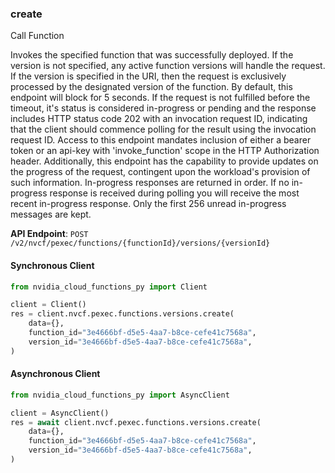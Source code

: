 
### create <a name="create"></a>
Call Function

Invokes the specified function that was successfully deployed. If the version  is not specified, any active function versions will handle the request. If  the version is specified in the URI, then the request is exclusively processed  by the designated version of the function. By default, this endpoint will block  for 5 seconds. If the request is not fulfilled before the timeout, it's status  is considered in-progress or pending and the response includes HTTP status code  202 with an invocation request ID, indicating that the client should commence  polling for the result using the invocation request ID. Access to this endpoint  mandates inclusion of either a bearer token or an api-key with 'invoke_function'  scope in the HTTP Authorization header. Additionally, this endpoint has the  capability to provide updates on the progress of the request, contingent  upon the workload's provision of such information. In-progress responses are returned in order. If no in-progress response is received  during polling you will receive the most recent in-progress response. Only the first  256 unread in-progress messages are kept. 

**API Endpoint**: `POST /v2/nvcf/pexec/functions/{functionId}/versions/{versionId}`

#### Synchronous Client

```python
from nvidia_cloud_functions_py import Client

client = Client()
res = client.nvcf.pexec.functions.versions.create(
    data={},
    function_id="3e4666bf-d5e5-4aa7-b8ce-cefe41c7568a",
    version_id="3e4666bf-d5e5-4aa7-b8ce-cefe41c7568a",
)
```

#### Asynchronous Client

```python
from nvidia_cloud_functions_py import AsyncClient

client = AsyncClient()
res = await client.nvcf.pexec.functions.versions.create(
    data={},
    function_id="3e4666bf-d5e5-4aa7-b8ce-cefe41c7568a",
    version_id="3e4666bf-d5e5-4aa7-b8ce-cefe41c7568a",
)
```
